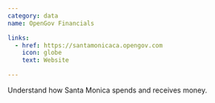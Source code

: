 ```yaml
---
category: data
name: OpenGov Financials

links:
  - href: https://santamonicaca.opengov.com
    icon: globe
    text: Website

---
```


Understand how Santa Monica spends and receives money.